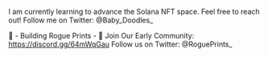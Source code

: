 I am currently learning to advance the Solana NFT space.
Feel free to reach out!
Follow me on Twitter: @Baby_Doodles_

🚧 - Building Rogue Prints - 🚧
Join Our Early Community: https://discord.gg/64mWqGau
Follow us on Twitter: @RoguePrints_

<!---
BabyDoodles99/BabyDoodles99 is a ✨ special ✨ repository because its `README.md` (this file) appears on your GitHub profile.
You can click the Preview link to take a look at your changes.
--->
